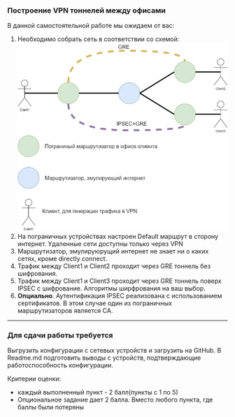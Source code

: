 ### Построение VPN тоннелей между офисами

В данной самостоятельной работе мы ожидаем от вас:
1. Необходимо собрать сеть в соответствии со схемой:
![](img/4.jpg)
2. На пограничных устройствах настроен Default маршрут в сторону интернет. Удаленные сети доступны только через VPN
3. Маршрутизатор, эмулируюрущий интернет не знает ни о каких сетях, кроме directly connect.
4. Трафик между Client1 и Client2 проходит через GRE тоннель без шифрования.
5. Трафик между Client1 и Client3 проходит через GRE тоннель поверх IPSEC с шифрование. Алгоритмы ширфрования на ваш выбор.
6. **Опциально**. Аутентификация IPSEC реализована с использованием сертификатов. В этом случае один из пограничных маршрутизаторов является CA.
---

### Для сдачи работы требуется

Выгрузить конфигурации с сетевых устройств и загрузить на GitHub. В Readme.md подготовить выводы с устройств, подтверждающие работоспособность конфигурации.

Критерии оценки:

   * каждый выполненный пункт - 2 балл(пункты с 1  по 5)
   * Опциональное задание дает 2 балла. Вместо любого пункта, где баллы были потеряны
